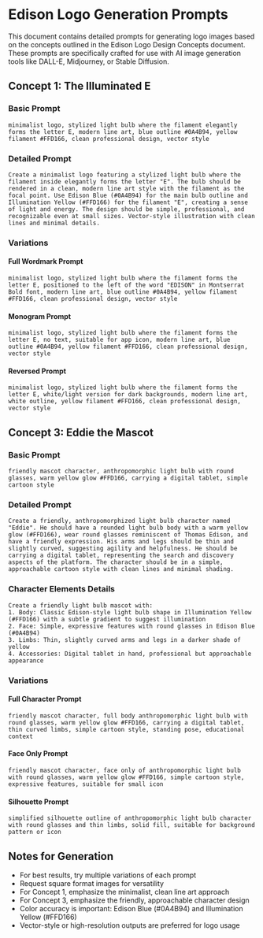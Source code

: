 # Edison Logo Generation Prompts

This document contains detailed prompts for generating logo images based on the concepts outlined in the Edison Logo Design Concepts document. These prompts are specifically crafted for use with AI image generation tools like DALL-E, Midjourney, or Stable Diffusion.

## Concept 1: The Illuminated E

### Basic Prompt
```
minimalist logo, stylized light bulb where the filament elegantly forms the letter E, modern line art, blue outline #0A4B94, yellow filament #FFD166, clean professional design, vector style
```

### Detailed Prompt
```
Create a minimalist logo featuring a stylized light bulb where the filament inside elegantly forms the letter "E". The bulb should be rendered in a clean, modern line art style with the filament as the focal point. Use Edison Blue (#0A4B94) for the main bulb outline and Illumination Yellow (#FFD166) for the filament "E", creating a sense of light and energy. The design should be simple, professional, and recognizable even at small sizes. Vector-style illustration with clean lines and minimal details.
```

### Variations

#### Full Wordmark Prompt
```
minimalist logo, stylized light bulb where the filament forms the letter E, positioned to the left of the word "EDISON" in Montserrat Bold font, modern line art, blue outline #0A4B94, yellow filament #FFD166, clean professional design, vector style
```

#### Monogram Prompt
```
minimalist logo, stylized light bulb where the filament forms the letter E, no text, suitable for app icon, modern line art, blue outline #0A4B94, yellow filament #FFD166, clean professional design, vector style
```

#### Reversed Prompt
```
minimalist logo, stylized light bulb where the filament forms the letter E, white/light version for dark backgrounds, modern line art, white outline, yellow filament #FFD166, clean professional design, vector style
```

## Concept 3: Eddie the Mascot

### Basic Prompt
```
friendly mascot character, anthropomorphic light bulb with round glasses, warm yellow glow #FFD166, carrying a digital tablet, simple cartoon style
```

### Detailed Prompt
```
Create a friendly, anthropomorphized light bulb character named "Eddie". He should have a rounded light bulb body with a warm yellow glow (#FFD166), wear round glasses reminiscent of Thomas Edison, and have a friendly expression. His arms and legs should be thin and slightly curved, suggesting agility and helpfulness. He should be carrying a digital tablet, representing the search and discovery aspects of the platform. The character should be in a simple, approachable cartoon style with clean lines and minimal shading.
```

### Character Elements Details
```
Create a friendly light bulb mascot with:
1. Body: Classic Edison-style light bulb shape in Illumination Yellow (#FFD166) with a subtle gradient to suggest illumination
2. Face: Simple, expressive features with round glasses in Edison Blue (#0A4B94)
3. Limbs: Thin, slightly curved arms and legs in a darker shade of yellow
4. Accessories: Digital tablet in hand, professional but approachable appearance
```

### Variations

#### Full Character Prompt
```
friendly mascot character, full body anthropomorphic light bulb with round glasses, warm yellow glow #FFD166, carrying a digital tablet, thin curved limbs, simple cartoon style, standing pose, educational context
```

#### Face Only Prompt
```
friendly mascot character, face only of anthropomorphic light bulb with round glasses, warm yellow glow #FFD166, simple cartoon style, expressive features, suitable for small icon
```

#### Silhouette Prompt
```
simplified silhouette outline of anthropomorphic light bulb character with round glasses and thin limbs, solid fill, suitable for background pattern or icon
```

## Notes for Generation

- For best results, try multiple variations of each prompt
- Request square format images for versatility
- For Concept 1, emphasize the minimalist, clean line art approach
- For Concept 3, emphasize the friendly, approachable character design
- Color accuracy is important: Edison Blue (#0A4B94) and Illumination Yellow (#FFD166)
- Vector-style or high-resolution outputs are preferred for logo usage
